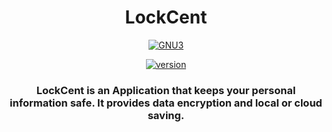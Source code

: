 <div align="center">

  <h1>LockCent</h1>

  <a href="https://github.com/LynxarA-Coding/LockCent/blob/master/LICENSE">![GNU3](https://img.shields.io/github/license/LynxarA-Coding/LockCent)</a>
  
  <a href="">![version](https://img.shields.io/badge/version-1.0.0-yellow)</a><br>

  <h3>LockCent is an Application that keeps your personal information safe. It provides data encryption and local or cloud saving.</h3>

</div>
